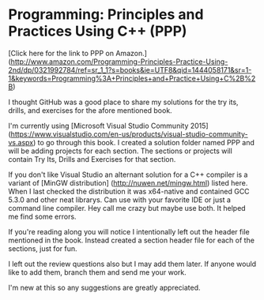 # Programming: Principles and Practices Using C++ (PPP)
[Click here for the link to PPP on Amazon.] (http://www.amazon.com/Programming-Principles-Practice-Using-2nd/dp/0321992784/ref=sr_1_1?s=books&ie=UTF8&qid=1444058171&sr=1-1&keywords=Programming%3A+Principles+and+Practice+Using+C%2B%2B)

I thought GitHub was a good place to share my solutions for the try its, drills, and exercises for the afore mentioned book.

I'm currently using [Microsoft Visual Studio Community 2015] (https://www.visualstudio.com/en-us/products/visual-studio-community-vs.aspx) to go through this book.
I created a solution folder named PPP and will be adding projects for each section.  The sections or projects will contain Try Its, Drills and Exercises for that section.

If you don't like Visual Studio an alternant solution for a C++ compiler is a variant of [MinGW distribution] (http://nuwen.net/mingw.html) listed here.
When I last checked the distribution it was x64-native and contained GCC 5.3.0 and other neat librarys.  Can use with your favorite IDE or just a command line compiler.
Hey call me crazy but maybe use both.  It helped me find some errors.

If you're reading along you will notice I intentionally left out the header file mentioned in the book.  Instead created a section header file for each of the sections, just for fun.

I left out the review questions also but I may add them later.
If anyone would like to add them, branch them and send me your work.  

I'm new at this so any suggestions are greatly appreciated.



